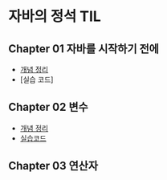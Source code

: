 # 자바의 정석 TIL
## Chapter 01 자바를 시작하기 전에
- [개념 정리](https://github.com/GitmasterLJH/java-til/blob/main/Java%EB%AC%B8%EB%B2%95/Chapter%2001.md)
- [실습 코드]
## Chapter 02 변수
- [개념 정리](https://github.com/GitmasterLJH/java-til/blob/main/Java%EB%AC%B8%EB%B2%95/Chapter%2002.md)
- [실습코드](https://github.com/GitmasterLJH/java-til/tree/main/Java%EB%AC%B8%EB%B2%95/code/Chapter%2002)
## Chapter 03 연산자
